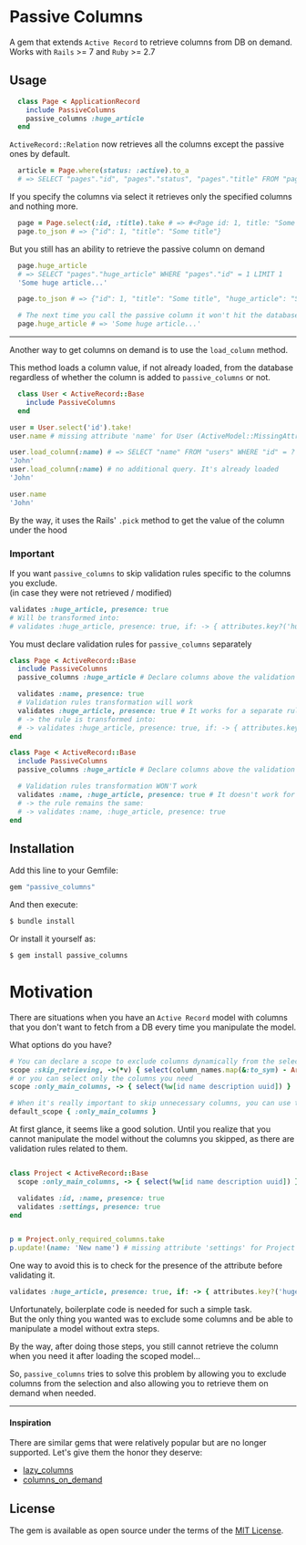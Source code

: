 # Passive Columns
A gem that extends `Active Record` to retrieve columns from DB on demand.<br>
Works with `Rails` >= 7 and `Ruby` >= 2.7

## Usage

```ruby 
  class Page < ApplicationRecord
    include PassiveColumns
    passive_columns :huge_article
  end
```

`ActiveRecord::Relation` now retrieves all the columns except the passive ones by default.
```ruby
  article = Page.where(status: :active).to_a
  # => SELECT "pages"."id", "pages"."status", "pages"."title" FROM "pages" WHERE "pages"."status" = 'active'
```

 If you specify the columns via select it retrieves only the specified columns and nothing more.
```ruby
  page = Page.select(:id, :title).take # => #<Page id: 1, title: "Some title">
  page.to_json # => {"id": 1, "title": "Some title"}

```

But you still has an ability to retrieve the passive column on demand

```ruby
  page.huge_article
  # => SELECT "pages"."huge_article" WHERE "pages"."id" = 1 LIMIT 1
  'Some huge article...'

  page.to_json # => {"id": 1, "title": "Some title", "huge_article": "Some huge article..."}

  # The next time you call the passive column it won't hit the database as it is already loaded.
  page.huge_article # => 'Some huge article...'
```

---


Another way to get columns on demand is to use the `load_column` method.

This method loads a column value, if not already loaded, from the database
regardless of whether the column is added to `passive_columns` or not.

```ruby 
  class User < ActiveRecord::Base
    include PassiveColumns
  end
```
```ruby
user = User.select('id').take!
user.name # missing attribute 'name' for User (ActiveModel::MissingAttributeError)

user.load_column(:name) # => SELECT "name" FROM "users" WHERE "id" = ? LIMIT ?
'John'
user.load_column(:name) # no additional query. It's already loaded
'John'

user.name
'John'
```

By the way, it uses the Rails' `.pick` method to get the value of the column under the hood


### Important

If you want `passive_columns` to skip validation rules specific to the columns you exclude.<br>
(in case they were not retrieved / modified)
```ruby
validates :huge_article, presence: true
# Will be transformed into:
# validates :huge_article, presence: true, if: -> { attributes.key?('huge_article') }
```

You must declare validation rules for `passive_columns` separately
```ruby
class Page < ActiveRecord::Base
  include PassiveColumns
  passive_columns :huge_article # Declare columns above the validation rules.

  validates :name, presence: true
  # Validation rules transformation will work
  validates :huge_article, presence: true # It works for a separate rule.
  # -> the rule is transformed into:
  # -> validates :huge_article, presence: true, if: -> { attributes.key?('huge_article') }
end
```

```ruby
class Page < ActiveRecord::Base
  include PassiveColumns
  passive_columns :huge_article # Declare columns above the validation rules.

  # Validation rules transformation WON'T work
  validates :name, :huge_article, presence: true # It doesn't work for combined rules.
  # -> the rule remains the same:
  # -> validates :name, :huge_article, presence: true
end
```


## Installation
Add this line to your Gemfile:

```ruby
gem "passive_columns"
```

And then execute:
```bash
$ bundle install
```

Or install it yourself as:
```bash
$ gem install passive_columns
```

# Motivation

There are situations when you have an `Active Record` model with columns
that you don't want to fetch from a DB every time you manipulate the model.

What options do you have?

```ruby
# You can declare a scope to exclude columns dynamically from the select settings.
scope :skip_retrieving, ->(*v) { select(column_names.map(&:to_sym) - Array.wrap(v)) }
# or you can select only the columns you need
scope :only_main_columns, -> { select(%w[id name description uuid]) }

# When it's really important to skip unnecessary columns, you can use the default scope.
default_scope { :only_main_columns }
```

At first glance, it seems like a good solution.
Until you realize that you cannot manipulate the model without the columns you skipped, as there are validation rules related to them.

```ruby

class Project < ActiveRecord::Base
  scope :only_main_columns, -> { select(%w[id name description uuid]) }

  validates :id, :name, presence: true
  validates :settings, presence: true
end


p = Project.only_required_columns.take
p.update!(name: 'New name') # missing attribute 'settings' for Project (ActiveModel::MissingAttributeError)

```
One way to avoid this is to check for the presence of the attribute before validating it.

```ruby
validates :huge_article, presence: true, if: -> { attributes.key?('huge_article') }
```

Unfortunately, boilerplate code is needed for such a simple task. <br>
But the only thing you wanted was to exclude some columns and be able to manipulate a model without extra steps.

By the way, after doing those steps, you still cannot retrieve the column when you need it after loading the scoped model...

So, `passive_columns` tries to solve this problem by allowing you to exclude columns from the selection and also allowing you to retrieve them on demand when needed.

---

#### Inspiration
There are similar gems that were relatively popular but are no longer supported. Let's give them the honor they deserve:
- [lazy_columns](https://github.com/jorgemanrubia/lazy_columns)
- [columns_on_demand](https://github.com/willbryant/columns_on_demand)

## License
The gem is available as open source under the terms of the [MIT License](https://opensource.org/licenses/MIT).
